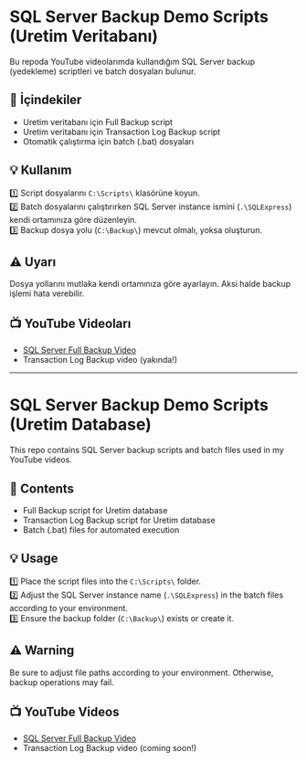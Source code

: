 # SQL Server Backup Demo Scripts (Uretim Veritabanı)

Bu repoda YouTube videolarımda kullandığım SQL Server backup (yedekleme) scriptleri ve batch dosyaları bulunur.

## 📄 İçindekiler
- Uretim veritabanı için Full Backup script  
- Uretim veritabanı için Transaction Log Backup script  
- Otomatik çalıştırma için batch (.bat) dosyaları  

## 💡 Kullanım
1️⃣ Script dosyalarını `C:\Scripts\` klasörüne koyun.  
2️⃣ Batch dosyalarını çalıştırırken SQL Server instance ismini (`.\SQLExpress`) kendi ortamınıza göre düzenleyin.  
3️⃣ Backup dosya yolu (`C:\Backup\`) mevcut olmalı, yoksa oluşturun.

## ⚠️ Uyarı
Dosya yollarını mutlaka kendi ortamınıza göre ayarlayın. Aksi halde backup işlemi hata verebilir.

## 📺 YouTube Videoları
- [SQL Server Full Backup Video](https://youtu.be/Wz_ChMY8qFo)  
- Transaction Log Backup video (yakında!)

---

# SQL Server Backup Demo Scripts (Uretim Database)

This repo contains SQL Server backup scripts and batch files used in my YouTube videos.

## 📄 Contents
- Full Backup script for Uretim database  
- Transaction Log Backup script for Uretim database  
- Batch (.bat) files for automated execution  

## 💡 Usage
1️⃣ Place the script files into the `C:\Scripts\` folder.  
2️⃣ Adjust the SQL Server instance name (`.\SQLExpress`) in the batch files according to your environment.  
3️⃣ Ensure the backup folder (`C:\Backup\`) exists or create it.

## ⚠️ Warning
Be sure to adjust file paths according to your environment. Otherwise, backup operations may fail.

## 📺 YouTube Videos
- [SQL Server Full Backup Video](https://youtu.be/Wz_ChMY8qFo)  
- Transaction Log Backup video (coming soon!)

